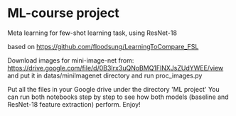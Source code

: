 # ML-course project

Meta learning for few-shot learning task, using ResNet-18

based on https://github.com/floodsung/LearningToCompare_FSL

Download images for mini-image-net from: https://drive.google.com/file/d/0B3Irx3uQNoBMQ1FlNXJsZUdYWEE/view and put it in datas/miniImagenet directory and run proc_images.py

Put all the files in your Google drive under the directory 'ML project'
You can run both notebooks step by step to see how both models (baseline and ResNet-18 feature extraction) perform. Enjoy!
